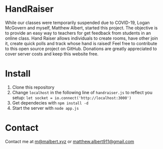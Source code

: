 # HandRaiser
While our classes were temporarily suspended due to COVID-19, Logan McGovern and myself, Matthew Albert, started this project. The objective is to provide an easy way to teachers for get feedback from students in an online class.
Hand Raiser allows individuals to create rooms, have other join it, create quick polls and track whose hand is raised!
Feel free to contribute to this open source project on GitHub.
Donations are greatly appreciated to cover server costs and keep this website free.<br/>

# Install
1. Clone this repository
2. Change `localhost` in the following line of `handraiser.js` to reflect you setup: `let socket = io.connect('http://localhost:3000')`
3. Get dependecies with `npm install -d`
4. Start the server with `node app.js`


# Contact
Contact me at <a href="mailto:m@malbert.xyz">m@malbert.xyz</a> or <a href="mailto:matthew.albert911@gmail.com">matthew.albert911@gmail.com</a>
